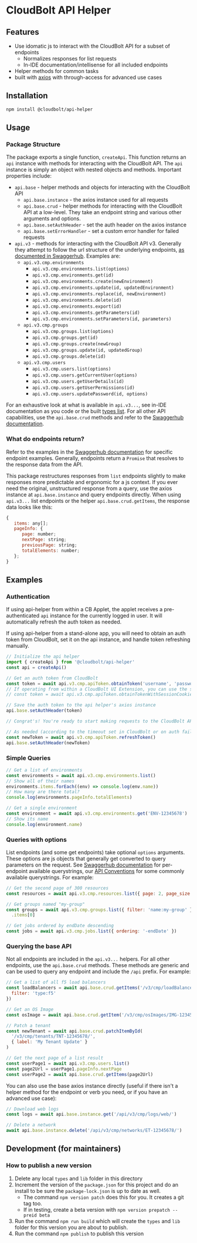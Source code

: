 # CloudBolt API Helper

## Features

- Use idomatic js to interact with the CloudBolt API for a subset of endpoints
  - Normalizes responses for list requests
  - In-IDE documentation/intellisense for all included endpoints
- Helper methods for common tasks
- built with [axios](https://github.com/axios/axios) with through-access for advanced use cases

## Installation

```bash
npm install @cloudbolt/api-helper
```

## Usage

### Package Structure

The package exports a single function, `createApi`. This function returns an `api` instance with methods for interacting with the CloudBolt API. The `api` instance is simply an object with nested objects and methods. Important properties include:

- `api.base` - helper methods and objects for interacting with the CloudBolt API
  - `api.base.instance` - the axios instance used for all requests
  - `api.base.crud` - helper methods for interacting with the CloudBolt API at a low-level. They take an endpoint string and various other arguments and options.
  - `api.base.setAuthHeader` - set the auth header on the axios instance
  - `api.base.setErrorHandler` - set a custom error handler for failed requests
- `api.v3` - methods for interacting with the CloudBolt API v3. Generally they attempt to follow the url structure of the underlying endpoints, [as documented in Swaggerhub](https://app.swaggerhub.com/apis-docs/cloudbolt/Cloudbolt_CMP_API/). Examples are:
  - `api.v3.cmp.environments`
    - `api.v3.cmp.environments.list(options)`
    - `api.v3.cmp.environments.get(id)`
    - `api.v3.cmp.environments.create(newEnvironment)`
    - `api.v3.cmp.environments.update(id, updatedEnvironment)`
    - `api.v3.cmp.environments.replace(id, newEnvironment)`
    - `api.v3.cmp.environments.delete(id)`
    - `api.v3.cmp.environments.export(id)`
    - `api.v3.cmp.environments.getParameters(id)`
    - `api.v3.cmp.environments.setParameters(id, parameters)`
  - `api.v3.cmp.groups`
    - `api.v3.cmp.groups.list(options)`
    - `api.v3.cmp.groups.get(id)`
    - `api.v3.cmp.groups.create(newGroup)`
    - `api.v3.cmp.groups.update(id, updatedGroup)`
    - `api.v3.cmp.groups.delete(id)`
  - `api.v3.cmp.users`
    - `api.v3.cmp.users.list(options)`
    - `api.v3.cmp.users.getCurrentUser(options)`
    - `api.v3.cmp.users.getUserDetails(id)`
    - `api.v3.cmp.users.getUserPermissions(id)`
    - `api.v3.cmp.users.updatePassword(id, options)`

For an exhaustive look at what is available in `api.v3...`, see in-IDE documentation as you code or the built [types list](./types/index.d.ts). For all other API capabilities, use the `api.base.crud` methods and refer to the [Swaggerhub documentation](https://app.swaggerhub.com/apis-docs/cloudbolt/Cloudbolt_CMP_API/).

### What do endpoints return?

Refer to the examples in the [Swaggerhub documentation](https://app.swaggerhub.com/apis-docs/cloudbolt/Cloudbolt_CMP_API/) for specific endpoint examples. Generally, endpoints return a `Promise` that resolves to the response data from the API.

This package restructures responses from `list` endpoints slightly to make responses more predictable and ergonomic for a js context. If you ever need the original, unstructured response from a query, use the axios instance at `api.base.instance` and query endpoints directly. When using `api.v3...` list endpoints or the helper `api.base.crud.getItems`, the response data looks like this:

```js
{
   items: any[];
   pageInfo: {
      page: number;
      nextPage: string;
      previousPage: string;
      totalElements: number;
   };
}
```

## Examples

### Authentication

If using api-helper from within a CB Applet, the applet receives a pre-authenticated `api` instance for the currently logged in user. It will automatically refresh the auth token as needed.

If using api-helper from a stand-alone app, you will need to obtain an auth token from CloudBolt, set it on the api instance, and handle token refreshing manually.

```js
// Initialize the api helper
import { createApi } from '@cloudbolt/api-helper'
const api = createApi()

// Get an auth token from CloudBolt
const token = await api.v3.cmp.apiToken.obtainToken('username', 'password')
// If operating from within a CloudBolt UI Extension, you can use the session cookie:
// const token = await api.v3.cmp.apiToken.obtainTokenWithSessionCookie()

// Save the auth token to the api helper's axios instance
api.base.setAuthHeader(token)

// Congrat's! You're ready to start making requests to the CloudBolt API with the `api` instance

// As needed (according to the timeout set in CloudBolt or on auth failure), refresh the auth token
const newToken = await api.v3.cmp.apiToken.refreshToken()
api.base.setAuthHeader(newToken)
```

### Simple Queries

```js
// Get a list of environments
const environments = await api.v3.cmp.environments.list()
// Show all of their names
environments.items.forEach((env) => console.log(env.name))
// How many are there total?
console.log(environments.pageInfo.totalElements)

// Get a single environment
const environment = await api.v3.cmp.environments.get('ENV-12345678')
// Show its name
console.log(environment.name)
```

### Queries with options

List endpoints (and some get endpoints) take optional `options` arguments. These options are js objects that generally get converted to query parameters on the request. See [Swaggerhub documentation](https://app.swaggerhub.com/apis-docs/cloudbolt/Cloudbolt_CMP_API/) for per-endpoint available querystrings, our [API Conventions](https://docs.cloudbolt.io/articles/#!cloudbolt-latest-docs/api-conventions/a/h2__904191799) for some commonly available querystrings. For example:

```js
// Get the second page of 300 resources
const resources = await api.v3.cmp.resources.list({ page: 2, page_size: 300 })

// Get groups named "my-group"
const groups = await api.v3.cmp.groups.list({ filter: 'name:my-group' })
  .items[0]

// Get jobs ordered by endDate descending
const jobs = await api.v3.cmp.jobs.list({ ordering: '-endDate' })
```

### Querying the base API

Not all endpoints are included in the `api.v3...` helpers. For all other endpoints, use the `api.base.crud` methods. These methods are generic and can be used to query any endpoint and include the `/api` prefix. For example:

```js
// Get a list of all f5 load balancers
const loadBalancers = await api.base.crud.getItems('/v3/cmp/loadBalancers/', {
  filter: 'type:f5'
})

// Get an OS Image
const osImage = await api.base.crud.getItem('/v3/cmp/osImages/IMG-12345678/')

// Patch a tenant
const newTenant = await api.base.crud.patchItemById(
  '/v3/cmp/tenants/TNT-12345678/',
  { label: 'My Tenant Update' }
)

// Get the next page of a list result
const userPage1 = await api.v3.cmp.users.list()
const page2Url = userPage1.pageInfo.nextPage
const userPage2 = await api.base.crud.getItems(page2Url)
```

You can also use the base axios instance directly (useful if there isn't a helper method for the endpoint or verb you need, or if you have an advanced use case):

```js
// Download web logs
const logs = await api.base.instance.get('/api/v3/cmp/logs/web/')

// Delete a network
await api.base.instance.delete('/api/v3/cmp/networks/ET-12345678/')
```

## Development (for maintainers)

### How to publish a new version

1. Delete any local `types` and `lib` folder in this directory
1. Increment the version of the `package.json` for this project and do an install to be sure the `package-lock.json` is up to date as well.
   - The command `npm version patch` does this for you. It creates a git tag too.
   - If in testing, create a beta version with `npm version prepatch --preid beta`
1. Run the command `npm run build` which will create the `types` and `lib` folder for this version you are about to publish.
1. Run the command `npm publish` to publish this version
